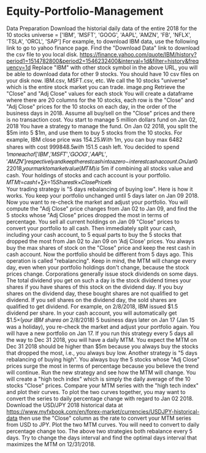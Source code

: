 # Equity-Portfolio-Management

Data Preparation
Download the historial daily data of the entire 2018 for the 10 stocks
universe = ['IBM', 'MSFT', 'GOOG', 'AAPL', 'AMZN', 'FB', 'NFLX', 'TSLA', 'ORCL', 'SAP']
For example, to download IBM data, use the following link to go to yahoo finance page. Find the "Download Data" link to download the csv file to you local disk. https://finance.yahoo.com/quote/IBM/history?period1=1514782800&period2=1546232400&interval=1d&filter=history&frequency=1d
Replace "IBM" with other stock symbol in the above URL, you will be able to download data for other 9 stocks.
You should have 10 csv files on your disk now. IBM.csv, MSFT.csv, etc. We call the 10 stocks "universe" which is the entire stock market you can trade.
image.png
Retrieve the "Close" and "Adj Close" values for each stock
You will create a dataframe where there are 20 columns for the 10 stocks, each row is the "Close" and "Adj Close" prices for the 10 stocks on each day, in the order of the business days in 2018. Assume all buy/sell on the "Close" prices and there is no transaction cost.
You start to manage 5 million dollars fund on Jan 02, 2018
You have a strategy to manage the fund.
On Jan 02 2018, you split the $5m into 5 $1m, and use them to buy 5 stocks from the 10 stocks. For example, IBM close price was  154.25.𝑊𝑖𝑡ℎ 1m, you can buy max 6482 shares with cost  999848.5𝑤𝑖𝑡ℎ 151.5‬ cash left. You decided to spend  1𝑚𝑜𝑛𝑒𝑎𝑐ℎ𝑜𝑓[′𝐼𝐵𝑀′,′𝑀𝑆𝐹𝑇′,′𝐺𝑂𝑂𝐺′,′𝐴𝐴𝑃𝐿′,′𝐴𝑀𝑍𝑁′]𝑟𝑒𝑠𝑝𝑒𝑐𝑡𝑖𝑣𝑒𝑙𝑦𝑎𝑛𝑑𝑘𝑒𝑒𝑝𝑡ℎ𝑒𝑟𝑒𝑠𝑡𝑐𝑎𝑠ℎ𝑖𝑛𝑡𝑜𝑎𝑧𝑒𝑟𝑜−𝑖𝑛𝑡𝑒𝑟𝑒𝑠𝑡𝑐𝑎𝑠ℎ𝑎𝑐𝑐𝑜𝑢𝑛𝑡.𝑂𝑛𝐽𝑎𝑛022018,𝑦𝑜𝑢𝑟𝑚𝑎𝑟𝑘𝑡𝑜𝑚𝑎𝑟𝑘𝑒𝑡𝑣𝑎𝑙𝑢𝑒(𝑀𝑇𝑀)𝑖𝑠 5m if combining all stocks value and cash. Your holdings of stocks and cach account is your portfolio.
 𝑀𝑇𝑀𝑡=𝑐𝑎𝑠ℎ𝑡+∑𝑘=15𝑆ℎ𝑎𝑟𝑒𝑠𝑡𝑘×𝐶𝑙𝑜𝑠𝑒𝑃𝑟𝑖𝑐𝑒𝑡𝑘  
Your trading strategy is "5 days rebalancing of buying low". Here is how it works. You keep your portfolio unchanged until 5 days later on Jan 09 2018. Now you want to re-check the market and adjust your portfolio. You will compute the "Adj Close" price changes from Jan 02 to Jan 09, and find the 5 stocks whose "Adj Close" prices dropped the most in terms of percentage. You sell all current holdings on Jan 09 "Close" prices to convert your portfolio to all cash. Then immediately split your cash, including your cash account, to 5 equal parts to buy the 5 stocks that dropped the most from Jan 02 to Jan 09 on 'Adj Close' prices. You always buy the max shares of stock on the "Close" price and keep the rest cash in cash account. Now the portfolio should be different from 5 days ago. This operation is called "rebalancing".
Keep in mind, the MTM will change every day, even when your portfolio holdings don't change, because the stock prices change.
Corporations generally issue stock dividends on some days. The total dividend you get on such a day is the stock dividend times your shares if you have shares of this stock on the dividend day. If you buy shares on the dividend day, these bought shares are not qualified to get dividend. If you sell shares on the dividend day, the sold shares are qualified to get dividend. For example, on 2/8/2018, IBM issued $1.5 dividend per share. In your cash account, you will automatically get
$1.5×(𝑦𝑜𝑢𝑟 𝐼𝐵𝑀 𝑠ℎ𝑎𝑟𝑒𝑠 𝑜𝑛 2/8/2018) 
5 business days later on Jan 17 (Jan 15 was a holiday), you re-check the market and adjust your portfolio again. You will have a new portfolio on Jan 17.
If you run this strategy every 5 days all the way to Dec 31 2018, you will have a daily MTM. You expect the MTM on Dec 31 2018 should be higher than $5m because you always buy the stocks that dropped the most, i.e., you always buy low.
Another strategy is "5 days rebalancing of buying high". You always buy the 5 stocks whose "Adj Close" prices surge the most in terms of percentage because you believe the trend will continue. Run the new strategy and see how the MTM will change.
You will create a "high tech index" which is simply the daily average of the 10 stocks "Close" prices. Compare your MTM series with the "high tech index" and plot their curves. To plot the two curves together, you may want to convert the series to daily percentage change with regard to Jan 02 2018.
Download the USD/JPY 2018 historical data at https://www.myfxbook.com/en/forex-market/currencies/USDJPY-historical-data then use the "Close" column as the rate to convert your MTM series from USD to JPY. Plot the two MTM curves. You will need to convert to daily percentage change too.
The above two strategies both rebalance every 5 days. Try to change the days interval and find the optimal days interval that maximizes the MTM on 12/31/2018.
